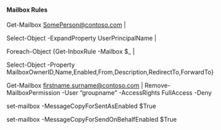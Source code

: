 #### Mailbox Rules

Get-Mailbox SomePerson@contoso.com |

Select-Object -ExpandProperty UserPrincipalName |

Foreach-Object {Get-InboxRule -Mailbox $_ |

Select-Object -Property MailboxOwnerID,Name,Enabled,From,Description,RedirectTo,ForwardTo}

Get-Mailbox firstname.surname@contoso.com | Remove-MailboxPermission -User “groupname” -AccessRights FullAccess -Deny

set-mailbox <mailbox name> -MessageCopyForSentAsEnabled $True

set-mailbox <mailbox name> -MessageCopyForSendOnBehalfEnabled $True

